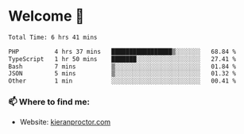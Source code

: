 # Welcome 🦘

<!--START_SECTION:waka-->

```txt
Total Time: 6 hrs 41 mins

PHP          4 hrs 37 mins   █████████████████▒░░░░░░░   68.84 %
TypeScript   1 hr 50 mins    ███████░░░░░░░░░░░░░░░░░░   27.41 %
Bash         7 mins          ▒░░░░░░░░░░░░░░░░░░░░░░░░   01.84 %
JSON         5 mins          ▒░░░░░░░░░░░░░░░░░░░░░░░░   01.32 %
Other        1 min           ░░░░░░░░░░░░░░░░░░░░░░░░░   00.41 %
```

<!--END_SECTION:waka-->

### 📫 Where to find me:

-   Website: [kieranproctor.com](https://kieranproctor.com/)
